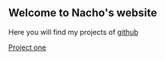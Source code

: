 ## Welcome to Nacho's website

Here you will find my projects of [github](https://github.com/nachokleinman)

[Project one](/test1.md)
